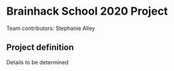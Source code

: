 # Brainhack School 2020 Project

Team contributors: Stephanie Alley
## Project definition
Details to be determined
